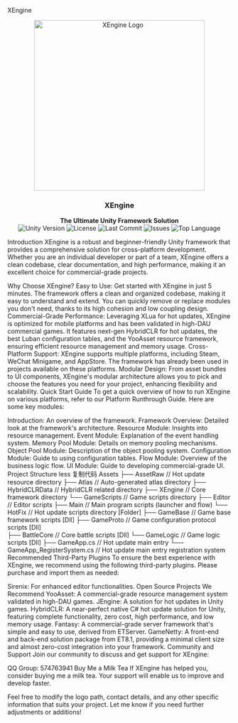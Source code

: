 XEngine
<p align="center">
    <img src="path/to/your/logo.png" alt="XEngine Logo" width="384" height="384">
</p>
<h3 align="center"><strong>XEngine</strong></h3>
<p align="center">
  <strong>The Ultimate Unity Framework Solution</strong>
    <br>
  <a style="text-decoration:none">
    <img src="https://img.shields.io/badge/Unity%20Ver-2021.3.20++-blue.svg?style=flat-square" alt="Unity Version" />
  </a>
  <a style="text-decoration:none">
    <img src="https://img.shields.io/github/license/YourUsername/XEngine" alt="License" />
  </a>
  <a style="text-decoration:none">
    <img src="https://img.shields.io/github/last-commit/YourUsername/XEngine" alt="Last Commit" />
  </a>
  <a style="text-decoration:none">
    <img src="https://img.shields.io/github/issues/YourUsername/XEngine" alt="Issues" />
  </a>
  <a style="text-decoration:none">
    <img src="https://img.shields.io/github/languages/top/YourUsername/XEngine" alt="Top Language" />
  </a>
  <br>
</p>
Introduction
XEngine is a robust and beginner-friendly Unity framework that provides a comprehensive solution for cross-platform development. Whether you are an individual developer or part of a team, XEngine offers a clean codebase, clear documentation, and high performance, making it an excellent choice for commercial-grade projects.

Why Choose XEngine?
Easy to Use: Get started with XEngine in just 5 minutes. The framework offers a clean and organized codebase, making it easy to understand and extend. You can quickly remove or replace modules you don't need, thanks to its high cohesion and low coupling design.
Commercial-Grade Performance: Leveraging XLua for hot updates, XEngine is optimized for mobile platforms and has been validated in high-DAU commercial games. It features next-gen HybridCLR for hot updates, the best Luban configuration tables, and the YooAsset resource framework, ensuring efficient resource management and memory usage.
Cross-Platform Support: XEngine supports multiple platforms, including Steam, WeChat Minigame, and AppStore. The framework has already been used in projects available on these platforms.
Modular Design: From asset bundles to UI components, XEngine's modular architecture allows you to pick and choose the features you need for your project, enhancing flexibility and scalability.
Quick Start Guide
To get a quick overview of how to run XEngine on various platforms, refer to our Platform Runthrough Guide. Here are some key modules:

Introduction: An overview of the framework.
Framework Overview: Detailed look at the framework's architecture.
Resource Module: Insights into resource management.
Event Module: Explanation of the event handling system.
Memory Pool Module: Details on memory pooling mechanisms.
Object Pool Module: Description of the object pooling system.
Configuration Module: Guide to using configuration tables.
Flow Module: Overview of the business logic flow.
UI Module: Guide to developing commercial-grade UI.
Project Structure
less
复制代码
Assets
├── AssetRaw            // Hot update resource directory
├── Atlas               // Auto-generated atlas directory
├── HybridCLRData       // HybridCLR related directory
├── XEngine             // Core framework directory
└── GameScripts         // Game scripts directory
    ├── Editor          // Editor scripts
    ├── Main            // Main program scripts (launcher and flow)
    └── HotFix          // Hot update scripts directory [Folder]
        ├── GameBase    // Game base framework scripts [Dll]
        ├── GameProto   // Game configuration protocol scripts [Dll]  
        ├── BattleCore  // Core battle scripts [Dll] 
        └── GameLogic   // Game logic scripts [Dll]
            ├── GameApp.cs                  // Hot update main entry
            └── GameApp_RegisterSystem.cs   // Hot update main entry registration system   
Recommended Third-Party Plugins
To ensure the best experience with XEngine, we recommend using the following third-party plugins. Please purchase and import them as needed:

Sirenix: For enhanced editor functionalities.
Open Source Projects We Recommend
YooAsset: A commercial-grade resource management system validated in high-DAU games.
JEngine: A solution for hot updates in Unity games.
HybridCLR: A near-perfect native C# hot update solution for Unity, featuring complete functionality, zero cost, high performance, and low memory usage.
Fantasy: A commercial-grade server framework that's simple and easy to use, derived from ETServer.
GameNetty: A front-end and back-end solution package from ET8.1, providing a minimal client size and almost zero-cost integration into your framework.
Community and Support
Join our community to discuss and get support for XEngine:

QQ Group: 574763941
Buy Me a Milk Tea
If XEngine has helped you, consider buying me a milk tea. Your support will enable us to improve and develop faster.

Feel free to modify the logo path, contact details, and any other specific information that suits your project. Let me know if you need further adjustments or additions!
